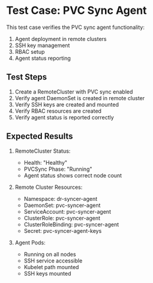 # Test Case: PVC Sync Agent

This test case verifies the PVC sync agent functionality:
1. Agent deployment in remote clusters
2. SSH key management
3. RBAC setup
4. Agent status reporting

## Test Steps

1. Create a RemoteCluster with PVC sync enabled
2. Verify agent DaemonSet is created in remote cluster
3. Verify SSH keys are created and mounted
4. Verify RBAC resources are created
5. Verify agent status is reported correctly

## Expected Results

1. RemoteCluster Status:
   - Health: "Healthy"
   - PVCSync Phase: "Running"
   - Agent status shows correct node count

2. Remote Cluster Resources:
   - Namespace: dr-syncer-agent
   - DaemonSet: pvc-syncer-agent
   - ServiceAccount: pvc-syncer-agent
   - ClusterRole: pvc-syncer-agent
   - ClusterRoleBinding: pvc-syncer-agent
   - Secret: pvc-syncer-agent-keys

3. Agent Pods:
   - Running on all nodes
   - SSH service accessible
   - Kubelet path mounted
   - SSH keys mounted
